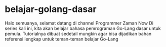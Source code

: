 # belajar-golang-dasar
Halo semuanya, selamat datang di channel Programmer Zaman Now  Di series kali ini, kita akan belajar bahasa pemrograman Go-Lang dasar untuk pemula. Tutorialnya dibuat sedetail mungkin agar bisa dijadikan bahan referensi lengkap untuk teman-teman belajar Go-Lang
